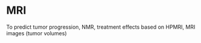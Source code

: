 # MRI
To predict tumor progression, NMR, treatment effects based on HPMRI, MRI images (tumor volumes)
